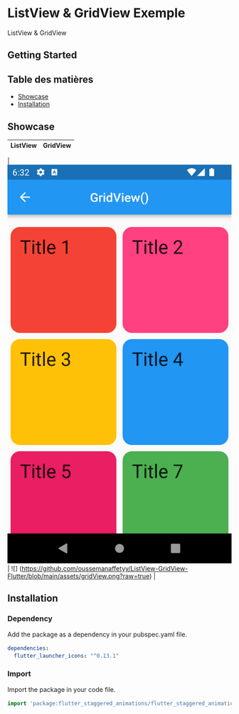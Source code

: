 # ListView & GridView Exemple

ListView & GridView

## Getting Started

## Table des matières

- [Showcase](#Showcase)
- [Installation](#installation)


## Showcase

| ListView                  | GridView                   |
| ---                       | ---                        |

|![](https://github.com/oussemanaffetyy/ListView-GridView-Flutter/blob/main/assets/gridView.png?raw=true)  | ![]
(https://github.com/oussemanaffetyy/ListView-GridView-Flutter/blob/main/assets/gridView.png?raw=true)  |


## Installation



### Dependency
Add the package as a dependency in your pubspec.yaml file.
```yaml
dependencies:
  flutter_launcher_icons: "^0.13.1"
```

### Import
Import the package in your code file.
```dart
import 'package:flutter_staggered_animations/flutter_staggered_animations.dart';
```
